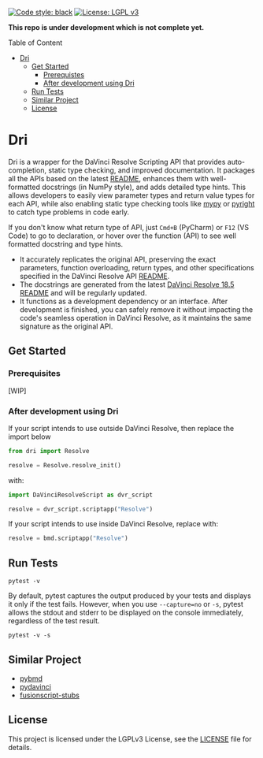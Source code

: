 [![Code style: black](https://img.shields.io/badge/code%20style-black-000000.svg)](https://github.com/psf/black)
[![License: LGPL v3](https://img.shields.io/badge/License-LGPL_v3-blue.svg)](https://www.gnu.org/licenses/lgpl-3.0)

**This repo is under development which is not complete yet.**

Table of Content

- [Dri](#dri)
  - [Get Started](#get-started)
    - [Prerequistes](#prerequisites)
    - [After development using Dri](#after-development-using-dri)
  - [Run Tests](#run-tests)
  - [Similar Project](#similar-project)
  - [License](#license)

# Dri

Dri is a wrapper for the DaVinci Resolve Scripting API that provides auto-completion,
static type checking, and improved documentation. It packages all the APIs based on the
latest [README](READMEs), enhances them with well-formatted
docstrings (in NumPy style), and adds detailed type hints. This allows developers to
easily view parameter types and return value types for each API, while also enabling
static type checking tools like [mypy](https://github.com/python/mypy)
or [pyright](https://github.com/microsoft/pyright) to catch type problems in code early.

If you don't know what return type of API, just `Cmd+B` (PyCharm) or `F12` (VS Code) to
go to declaration, or hover over the function (API) to see well formatted docstring and
type hints.

- It accurately replicates the original API, preserving the exact parameters, function
  overloading, return types, and other specifications specified in the DaVinci Resolve
  API [README](READMEs).
- The docstrings are generated from the
  latest [DaVinci Resolve 18.5 README](READMEs/18.5_README.txt) and will be regularly 
  updated.
- It functions as a development dependency or an interface. After development is
  finished, you can safely remove it without impacting the code's seamless operation in
  DaVinci Resolve, as it maintains the same signature as the original API.

## Get Started

### Prerequisites

[WIP]

### After development using Dri

If your script intends to use outside DaVinci Resolve, then replace the import below

```python
from dri import Resolve

resolve = Resolve.resolve_init()
```

with:

```python
import DaVinciResolveScript as dvr_script

resolve = dvr_script.scriptapp("Resolve")
```

If your script intends to use inside DaVinci Resolve, replace with:

```python
resolve = bmd.scriptapp("Resolve")
```

## Run Tests

```shell
pytest -v
```

By default, pytest captures the output produced by your tests and displays it only if
the test fails. However, when you
use `--capture=no` or `-s`, pytest allows the stdout and stderr to be displayed on the
console immediately, regardless
of the test result.

```shell
pytest -v -s
```

## Similar Project

- [pybmd](https://github.com/WheheoHu/pybmd)
- [pydavinci](https://github.com/pedrolabonia/pydavinci)
- [fusionscript-stubs](https://github.com/czukowski/fusionscript-stubs/)


## License

This project is licensed under the LGPLv3 License, see the [LICENSE](LICENSE) file for 
details.